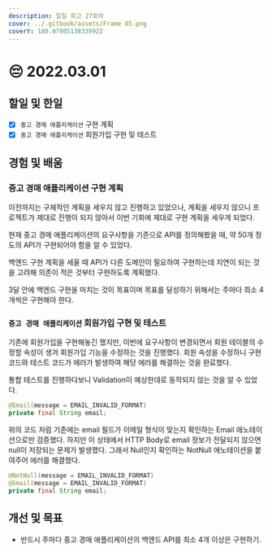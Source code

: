 ```yaml
---
description: 일일 회고 27회차
cover: ../.gitbook/assets/Frame 85.png
coverY: 180.07905138339922
---
```


# 😔 2022.03.01

## 할일 및 한일

* [x] `중고 경매 애플리케이션` 구현 계획
* [x] `중고 경매 애플리케이션` 회원가입 구현 및 테스트

## 경험 및 배움

### 중고 경매 애플리케이션 구현 계획

이전까지는 구체적인 계획을 세우지 않고 진행하고 있었으나, 계획을 세우지 않으니 프로젝트가 제대로 진행이 되지 않아서 이번 기회에 제대로 구현 계획을 세우게 되었다.

현재 중고 경매 애플리케이션의 요구사항을 기준으로 API를 정의해봤을 때, 약 50개 정도의 API가 구현되어야 함을 알 수 있었다.&#x20;

백엔드 구현 계획을 세울 때 API가 다른 도메인이 필요하여 구현하는데 지연이 되는 것을 고려해 의존이 적은 것부터 구현하도록 계획했다.

3달 안에 백엔드 구현을 마치는 것이 목표이며 목표를 달성하기 위해서는 주마다 최소 4개씩은 구현해야 한다.



### `중고 경매 애플리케이션` 회원가입 구현 및 테스트

기존에 회원가입을 구현해놓긴 했지만, 이번에 요구사항이 변경되면서 회원 테이블의 수정할 속성이 생겨 회원가입 기능을 수정하는 것을 진행했다. 회원 속성을 수정하니 구현 코드와 테스트 코드가 에러가 발생하여 해당 에러를 해결하는 것을 완료했다.



통합 테스트를 진행하다보니 Validation이 예상한데로 동작되지 않는 것을 알 수 있었다.

```java
@Email(message = EMAIL_INVALID_FORMAT)
private final String email;
```



위의 코드 처럼 기존에는 email 필드가 이메일 형식이 맞는지 확인하는 Email 애노테이션으로만 검증했다. 하지만 이 상태에서 HTTP Body로 email 정보가 전달되지 않으면 null이 저장되는 문제가 발생했다. 그래서 Null인지 확인하는 NotNull 애노테이션을 붙여주어 에러를 해결했다.

```java
@NotNull(message = EMAIL_INVALID_FORMAT)
@Email(message = EMAIL_INVALID_FORMAT)
private final String email;
```

## 개선 및 목표

* 반드시 주마다 중고 경매 애플리케이션의 백엔드 API를 최소 4개 이상은 구현하기.
